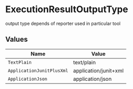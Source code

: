 # ExecutionResultOutputType

output type depends of reporter used in particular tool


## Values

| Name                      | Value                     |
| ------------------------- | ------------------------- |
| `TextPlain`               | text/plain                |
| `ApplicationJunitPlusXml` | application/junit+xml     |
| `ApplicationJson`         | application/json          |